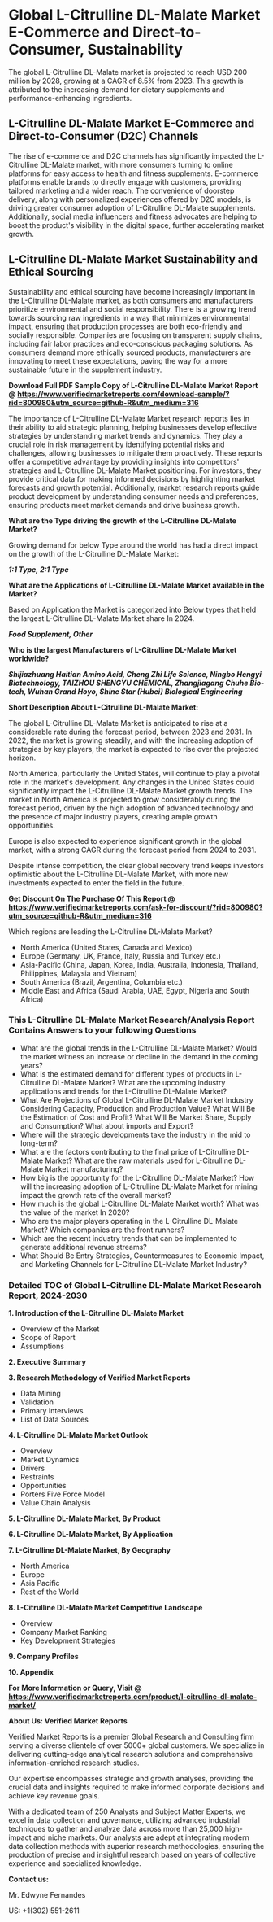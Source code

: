 <h1>Global L-Citrulline DL-Malate Market E-Commerce and Direct-to-Consumer, Sustainability</h1><p class=""><p>The global L-Citrulline DL-Malate market is projected to reach USD 200 million by 2028, growing at a CAGR of 8.5% from 2023. This growth is attributed to the increasing demand for dietary supplements and performance-enhancing ingredients.</p><h2>L-Citrulline DL-Malate Market E-Commerce and Direct-to-Consumer (D2C) Channels</h2><p>The rise of e-commerce and D2C channels has significantly impacted the L-Citrulline DL-Malate market, with more consumers turning to online platforms for easy access to health and fitness supplements. E-commerce platforms enable brands to directly engage with customers, providing tailored marketing and a wider reach. The convenience of doorstep delivery, along with personalized experiences offered by D2C models, is driving greater consumer adoption of L-Citrulline DL-Malate supplements. Additionally, social media influencers and fitness advocates are helping to boost the product's visibility in the digital space, further accelerating market growth.</p><h2>L-Citrulline DL-Malate Market Sustainability and Ethical Sourcing</h2><p>Sustainability and ethical sourcing have become increasingly important in the L-Citrulline DL-Malate market, as both consumers and manufacturers prioritize environmental and social responsibility. There is a growing trend towards sourcing raw ingredients in a way that minimizes environmental impact, ensuring that production processes are both eco-friendly and socially responsible. Companies are focusing on transparent supply chains, including fair labor practices and eco-conscious packaging solutions. As consumers demand more ethically sourced products, manufacturers are innovating to meet these expectations, paving the way for a more sustainable future in the supplement industry.</p></p><p class=""><strong>Download Full PDF Sample Copy of L-Citrulline DL-Malate Market Report @ <a href="https://www.verifiedmarketreports.com/download-sample/?rid=800980&utm_source=github-R&utm_medium=316" target="_blank">https://www.verifiedmarketreports.com/download-sample/?rid=800980&utm_source=github-R&utm_medium=316</a></strong></p><p>The importance of&nbsp;L-Citrulline DL-Malate Market research reports lies in their ability to aid strategic planning, helping businesses develop effective strategies by understanding market trends and dynamics. They play a crucial role in risk management by identifying potential risks and challenges, allowing businesses to mitigate them proactively. These reports offer a competitive advantage by providing insights into competitors' strategies and L-Citrulline DL-Malate Market positioning. For investors, they provide critical data for making informed decisions by highlighting market forecasts and growth potential. Additionally, market research reports guide product development by understanding consumer needs and preferences, ensuring products meet market demands and drive business growth.</p><p><strong>What are the&nbsp;Type driving the growth of the L-Citrulline DL-Malate Market?</strong></p><p id="" class="">Growing demand for below Type around the world has had a direct impact on the growth of the L-Citrulline DL-Malate Market:</p><p class=""><em><strong>1:1 Type, 2:1 Type</strong></em></p><p class=""><strong>What are the&nbsp;Applications&nbsp;of L-Citrulline DL-Malate Market available in the Market?</strong></p><p id="" class="">Based on Application the Market is categorized into Below types that held the largest L-Citrulline DL-Malate Market share In 2024.</p><p class=""><em><strong>Food Supplement, Other</strong></em></p><p class=""><strong>Who is the largest Manufacturers of L-Citrulline DL-Malate Market worldwide?</strong></p><p><em><strong>Shijiazhuang Haitian Amino Acid, Cheng Zhi Life Science, Ningbo Hengyi Biotechnology, TAIZHOU SHENGYU CHEMICAL, Zhangjiagang Chuhe Bio-tech, Wuhan Grand Hoyo, Shine Star (Hubei) Biological Engineering</strong></em></p><p id="" class=""><strong>Short Description About L-Citrulline DL-Malate Market:</strong></p><p>The global L-Citrulline DL-Malate Market is anticipated to rise at a considerable rate during the forecast period, between 2023 and 2031. In 2022, the market is growing steadily, and with the increasing adoption of strategies by key players, the market is expected to rise over the projected horizon.</p><p>North America, particularly the United States, will continue to play a pivotal role in the market's development. Any changes in the United States could significantly impact the L-Citrulline DL-Malate Market growth trends. The market in North America is projected to grow considerably during the forecast period, driven by the high adoption of advanced technology and the presence of major industry players, creating ample growth opportunities.</p><p>Europe is also expected to experience significant growth in the global market, with a strong CAGR during the forecast period from 2024 to 2031.</p><p>Despite intense competition, the clear global recovery trend keeps investors optimistic about the L-Citrulline DL-Malate Market, with more new investments expected to enter the field in the future.</p><p id="" class=""><strong>Get Discount On The Purchase Of This Report @ <a href="https://www.verifiedmarketreports.com/ask-for-discount/?rid=800980?utm_source=github-R&utm_medium=316" target="_blank">https://www.verifiedmarketreports.com/ask-for-discount/?rid=800980?utm_source=github-R&utm_medium=316</a></strong></p><p class="">Which regions are leading the L-Citrulline DL-Malate Market?</p><ul><li>North America (United States, Canada and Mexico)</li><li>Europe (Germany, UK, France, Italy, Russia and Turkey etc.)</li><li>Asia-Pacific (China, Japan, Korea, India, Australia, Indonesia, Thailand, Philippines, Malaysia and Vietnam)</li><li>South America (Brazil, Argentina, Columbia etc.)</li><li>Middle East and Africa (Saudi Arabia, UAE, Egypt, Nigeria and South Africa)</li></ul><h3 id="" class="">This L-Citrulline DL-Malate Market Research/Analysis Report Contains Answers to your following Questions</h3><ul><li>What are the global trends in the L-Citrulline DL-Malate Market? Would the market witness an increase or decline in the demand in the coming years?</li><li>What is the estimated demand for different types of products in L-Citrulline DL-Malate Market? What are the upcoming industry applications and trends for the L-Citrulline DL-Malate Market?</li><li>What Are Projections of Global L-Citrulline DL-Malate Market Industry Considering Capacity, Production and Production Value? What Will Be the Estimation of Cost and Profit? What Will Be Market Share, Supply and Consumption? What about imports and Export?</li><li>Where will the strategic developments take the industry in the mid to long-term?</li><li>What are the factors contributing to the final price of L-Citrulline DL-Malate Market? What are the raw materials used for L-Citrulline DL-Malate Market manufacturing?</li><li>How big is the opportunity for the L-Citrulline DL-Malate Market? How will the increasing adoption of L-Citrulline DL-Malate Market for mining impact the growth rate of the overall market?</li><li>How much is the global L-Citrulline DL-Malate Market worth? What was the value of the market In 2020?</li><li>Who are the major players operating in the L-Citrulline DL-Malate Market? Which companies are the front runners?</li><li>Which are the recent industry trends that can be implemented to generate additional revenue streams?</li><li>What Should Be Entry Strategies, Countermeasures to Economic Impact, and Marketing Channels for L-Citrulline DL-Malate Market Industry?</li></ul><h3 id="" class="">Detailed TOC of Global L-Citrulline DL-Malate Market Research Report, 2024-2030</h3><p id="" class=""><strong>1. Introduction of the L-Citrulline DL-Malate Market</strong></p><ul><li>Overview of the Market</li><li>Scope of Report</li><li>Assumptions</li></ul><p id="" class=""><strong>2. Executive Summary</strong></p><p id="" class=""><strong>3. Research Methodology of Verified Market Reports</strong></p><ul><li>Data Mining</li><li>Validation</li><li>Primary Interviews</li><li>List of Data Sources</li></ul><p id="" class=""><strong>4. L-Citrulline DL-Malate Market Outlook</strong></p><ul><li>Overview</li><li>Market Dynamics</li><li>Drivers</li><li>Restraints</li><li>Opportunities</li><li>Porters Five Force Model</li><li>Value Chain Analysis</li></ul><p id="" class=""><strong>5. L-Citrulline DL-Malate Market, By Product</strong></p><p id="" class=""><strong>6. L-Citrulline DL-Malate Market, By Application</strong></p><p id="" class=""><strong>7. L-Citrulline DL-Malate Market, By Geography</strong></p><ul><li>North America</li><li>Europe</li><li>Asia Pacific</li><li>Rest of the World</li></ul><p id="" class=""><strong>8. L-Citrulline DL-Malate Market Competitive Landscape</strong></p><ul><li>Overview</li><li>Company Market Ranking</li><li>Key Development Strategies</li></ul><p id="" class=""><strong>9. Company Profiles</strong></p><p id="" class=""><strong>10. Appendix</strong></p><p id="" class=""><strong>For More Information or Query, Visit @ <a href="https://www.verifiedmarketreports.com/product/l-citrulline-dl-malate-market/" target="_blank">https://www.verifiedmarketreports.com/product/l-citrulline-dl-malate-market/</a></strong></p><p id="" class=""><strong>About Us: Verified Market Reports</strong></p><p id="" class="">Verified Market Reports is a premier Global Research and Consulting firm serving a diverse clientele of over 5000+ global customers. We specialize in delivering cutting-edge analytical research solutions and comprehensive information-enriched research studies.</p><p id="" class="">Our expertise encompasses strategic and growth analyses, providing the crucial data and insights required to make informed corporate decisions and achieve key revenue goals.</p><p id="" class="">With a dedicated team of 250 Analysts and Subject Matter Experts, we excel in data collection and governance, utilizing advanced industrial techniques to gather and analyze data across more than 25,000 high-impact and niche markets. Our analysts are adept at integrating modern data collection methods with superior research methodologies, ensuring the production of precise and insightful research based on years of collective experience and specialized knowledge.</p><p id="" class=""><strong>Contact us:</strong></p><p id="" class="">Mr. Edwyne Fernandes</p><p id="" class="">US: +1(302) 551-2611</p>